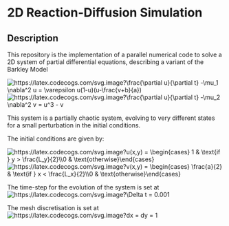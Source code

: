 # 2D Reaction-Diffusion Simulation

## Description
This repository is the implementation of a parallel numerical code to solve a 2D system of partial differential equations, describing a variant of the Barkley Model

<img src="https://latex.codecogs.com/svg.image?\frac{\partial&space;u}{\partial&space;t}&space;-\mu_1&space;\nabla^2&space;u&space;=&space;\varepsilon&space;u(1-u)(u-\frac{v&plus;b}{a})" title="https://latex.codecogs.com/svg.image?\frac{\partial u}{\partial t} -\mu_1 \nabla^2 u = \varepsilon u(1-u)(u-\frac{v+b}{a})" />


<img src="https://latex.codecogs.com/svg.image?\frac{\partial&space;u}{\partial&space;t}&space;-\mu_2&space;\nabla^2&space;v&space;=&space;u^3&space;-&space;v" title="https://latex.codecogs.com/svg.image?\frac{\partial u}{\partial t} -\mu_2 \nabla^2 v = u^3 - v" />

This system is a partially chaotic system, evolving to very different states for a small perturbation in the initial conditions.

The initial conditions are given by:

<img src="https://latex.codecogs.com/svg.image?u(x,y)&space;=&space;&space;&space;&space;&space;\begin{cases}&space;&space;&space;&space;&space;&space;1&space;&&space;\text{if&space;}&space;y&space;>&space;\frac{L_y}{2}\\0&space;&&space;\text{otherwise}\end{cases}&space;&space;" title="https://latex.codecogs.com/svg.image?u(x,y) = \begin{cases} 1 & \text{if } y > \frac{L_y}{2}\\0 & \text{otherwise}\end{cases} " />

<img src="https://latex.codecogs.com/svg.image?v(x,y)&space;=&space;&space;&space;&space;&space;\begin{cases}&space;&space;&space;&space;&space;&space;\frac{a}{2}&space;&&space;\text{if&space;}&space;x&space;<&space;\frac{L_x}{2}\\0&space;&&space;\text{otherwise}\end{cases}&space;&space;" title="https://latex.codecogs.com/svg.image?v(x,y) = \begin{cases} \frac{a}{2} & \text{if } x < \frac{L_x}{2}\\0 & \text{otherwise}\end{cases} " />

The time-step for the evolution of the system is set at <img src="https://latex.codecogs.com/svg.image?\Delta&space;t&space;=&space;0.001&space;" title="https://latex.codecogs.com/svg.image?\Delta t = 0.001 " />

The mesh discretisation is set at <img src="https://latex.codecogs.com/svg.image?dx&space;=&space;dy&space;=&space;1" title="https://latex.codecogs.com/svg.image?dx = dy = 1" />

